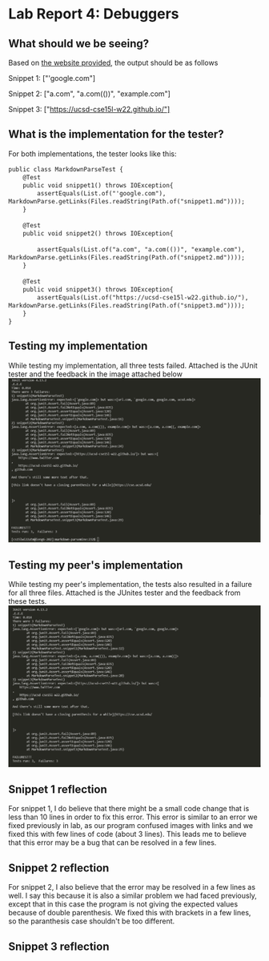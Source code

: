 # Lab Report 4: Debuggers

## What should we be seeing?

Based on [the website provided](https://spec.commonmark.org/dingus/), the output should be as follows

Snippet 1: ["'google.com"]

Snippet 2: ["a.com", "a.com(())", "example.com"]

Snippet 3: ["https://ucsd-cse15l-w22.github.io/"]

## What is the implementation for the tester?

For both implementations, the tester looks like this:

```
public class MarkdownParseTest {
    @Test
    public void snippet1() throws IOException{
        assertEquals(List.of("'google.com"), MarkdownParse.getLinks(Files.readString(Path.of("snippet1.md"))));
    }

    @Test
    public void snippet2() throws IOException{

        assertEquals(List.of("a.com", "a.com(())", "example.com"), MarkdownParse.getLinks(Files.readString(Path.of("snippet2.md"))));
    }

    @Test
    public void snippet3() throws IOException{
        assertEquals(List.of("https://ucsd-cse15l-w22.github.io/"), MarkdownParse.getLinks(Files.readString(Path.of("snippet3.md"))));
    }
}
```
## Testing my implementation

While testing my implementation, all three tests failed. Attached is the JUnit tester and the feedback in the image attached below
![My test](mytest.PNG)

## Testing my peer's implementation

While testing my peer's implementation, the tests also resulted in a failure for all three files. Attached is the JUnites tester and the feedback from these tests.
![Other tests](othertest.PNG)

## Snippet 1 reflection
For snippet 1, I do believe that there might be a small code change that is less than 10 lines in order to fix this error. This error is similar to an error we fixed previously in lab, as our program confused images with links and we fixed this with few lines of code (about 3 lines). This leads me to believe that this error may be a bug that can be resolved in a few lines.

## Snippet 2 reflection
For snippet 2, I also believe that the error may be resolved in a few lines as well. I say this because it is also a similar problem we had faced previously, except that in this case the program is not giving the expected values because of double parenthesis. We fixed this with brackets in a few lines, so the paranthesis case shouldn't be too different.
## Snippet 3 reflection
